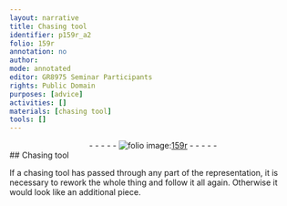 ```yaml
---
layout: narrative
title: Chasing tool
identifier: p159r_a2
folio: 159r
annotation: no
author:
mode: annotated
editor: GR8975 Seminar Participants
rights: Public Domain
purposes: [advice]
activities: []
materials: [chasing tool]
tools: []
---
```


 <div class="folio" align="center">- - - - - <a href="http://gallica.bnf.fr/ark:/12148/btv1b10500001g/f323.item.r=" target="_blank"><img src="https://cu-mkp.github.io/GR8975-edition/assets/photo-icon.png" alt="folio image: " style="display:inline-block; margin-bottom:-3px;"/>159r</a> - - - - - </div> 
## Chasing tool

 
If a <span class="material">chasing tool</span> has passed through any part of the representation, it is necessary to rework the whole thing and follow it all again. Otherwise it would look like an additional piece.
 